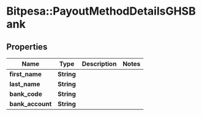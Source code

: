 # Bitpesa::PayoutMethodDetailsGHSBank

## Properties
Name | Type | Description | Notes
------------ | ------------- | ------------- | -------------
**first_name** | **String** |  | 
**last_name** | **String** |  | 
**bank_code** | **String** |  | 
**bank_account** | **String** |  | 


